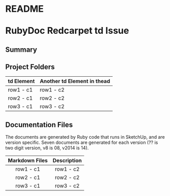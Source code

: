 # README<br/><br/>RubyDoc Redcarpet td Issue

## Summary

## Project Folders

| td Element  | Another td Element in thead     |
|:------------|:--------------------------------|
| row1 - c1   | row1 - c2                       |
| row2 - c1   | row2 - c2                       |
| row3 - c1   | row3 - c2                       |


## Documentation Files

The documents are generated by Ruby code that runs in SketchUp, and are version
specific.  Seven documents are generated for each version (?? is two digit version,
v8 is 08, v2014 is 14).


| Markdown Files        | Description   |
|:---------------------:|:-------------:|
| row1 - c1             | row1 - c2     |
| row2 - c1             | row2 - c2     |
| row3 - c1             | row3 - c2     |
